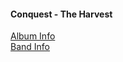 #### Conquest - The Harvest
[Album Info](https://www.metal-archives.com/albums/Conquest/The_Harvest/314598)  
[Band Info](https://www.metal-archives.com/bands/Conquest/14102)
